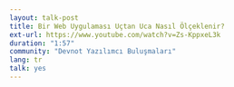 ```yaml
---
layout: talk-post
title: Bir Web Uygulaması Uçtan Uca Nasıl Ölçeklenir?
ext-url: https://www.youtube.com/watch?v=Zs-KppxeL3k
duration: "1:57"
community: "Devnot Yazılımcı Buluşmaları"
lang: tr
talk: yes 
---
```

